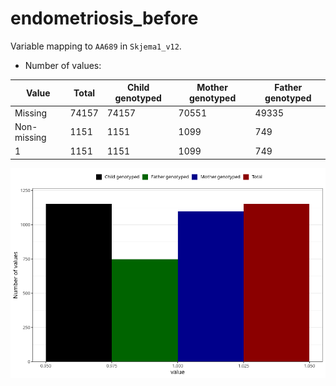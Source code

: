 # endometriosis_before
Variable mapping to `AA689` in `Skjema1_v12`.
- Number of values:

| Value | Total | Child genotyped | Mother genotyped | Father genotyped |
| ----- | ----- | --------------- | ---------------- | ---------------- |
| Missing | 74157 | 74157 | 70551 | 49335 |
| Non-missing | 1151 | 1151 | 1099 | 749 |
| 1 | 1151 | 1151 | 1099 | 749 |



![](endometriosis_before_n.png)



